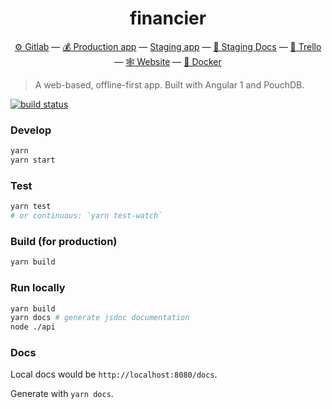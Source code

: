 <h1 align="center">financier</h1>

<p align="center">
  <a href="https://gitlab.com/financier/financier">⚙ Gitlab</a> —
  <a href="https://app.financier.io">💰 Production app</a> —
  <a href="https://staging.financier.io">Staging app</a> —
  <a href="https://staging.financier.io/docs">📗 Staging Docs</a> —
  <a href="https://trello.com/b/bXcFuXrm">📢 Trello</a> —
  <a href="https://financier.io">🕸 Website</a> —
  <a href="https://gitlab.com/financier/financier/container_registry">🐳 Docker</a>
</p>

> A web-based, offline-first app. Built with Angular 1 and PouchDB.

[![build status](https://gitlab.com/financier/financier/badges/master/build.svg)](https://gitlab.com/financier/financier/commits/master)

### Develop

```sh
yarn
yarn start
```

### Test

```sh
yarn test
# or continuous: `yarn test-watch`
```

### Build (for production)

```sh
yarn build
```

### Run locally

```sh
yarn build
yarn docs # generate jsdoc documentation
node ./api
```

### Docs

Local docs would be `http://localhost:8080/docs`.

Generate with `yarn docs`.
